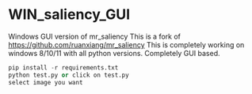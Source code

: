 # WIN_saliency_GUI
Windows GUI version of mr_saliency
This is a fork of https://github.com/ruanxiang/mr_saliency 
This is completely working on windows 8/10/11 with all python versions.
Completely GUI based.
```Python
pip install -r requirements.txt
python test.py or click on test.py
select image you want
```

